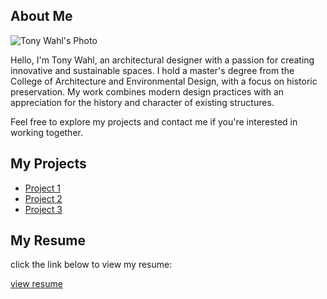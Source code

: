 <meta name="viewport" content="width=device-width, initial-scale=1.0">
<section id="bio">
<h2>About Me</h2>
<div class="bio-container">
<img src="your-photo.jpg" alt="Tony Wahl's Photo" class="bio-photo" />
<div class="bio-text">
<p>Hello, I'm Tony Wahl, an architectural designer with a passion for creating innovative and sustainable spaces. I hold a master's degree from the College of Architecture and Environmental Design, with a focus on historic preservation. My work combines modern design practices with an appreciation for the history and character of existing structures.</p>
<p>Feel free to explore my projects and contact me if you're interested in working together.</p>
<section id="projects">
  <h2>My Projects</h2>
  <ul>
<li><a href="project1.html">Project 1</a></li>
<li><a href="project2.html">Project 2</a></li>
<li><a href="project3.html">Project 3</a></li>

</section>
<section id="resume">
  <h2>My Resume</h2>
<p>click the link below to view my resume:</p>
  <a href="Tony Wahl Resume 25_01.04.pdf" target="_blank" class="resume-link">view resume</a>
</section>
